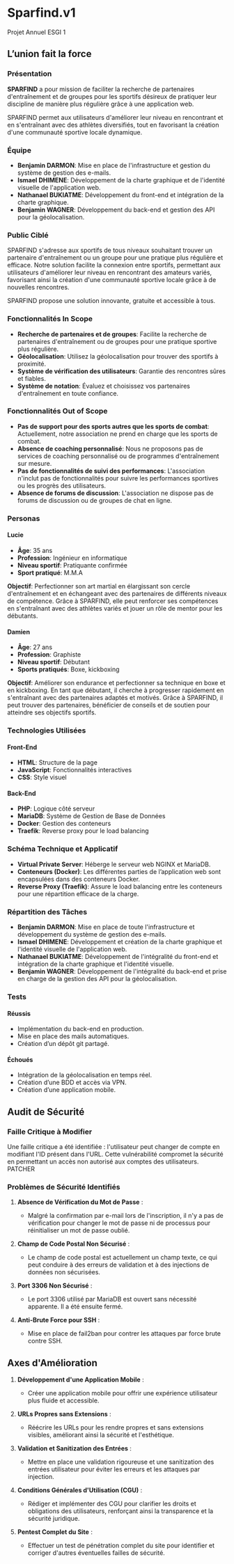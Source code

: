 # Sparfind.v1
Projet Annuel ESGI 1
## L’union fait la force

### Présentation

**SPARFIND** a pour mission de faciliter la recherche de partenaires d'entraînement et de groupes pour les sportifs désireux de pratiquer leur discipline de manière plus régulière grâce à une application web.

SPARFIND permet aux utilisateurs d'améliorer leur niveau en rencontrant et en s'entraînant avec des athlètes diversifiés, tout en favorisant la création d'une communauté sportive locale dynamique.

### Équipe

- **Benjamin DARMON**: Mise en place de l'infrastructure et gestion du système de gestion des e-mails.
- **Ismael DHIMENE**: Développement de la charte graphique et de l'identité visuelle de l'application web.
- **Nathanael BUKIATME**: Développement du front-end et intégration de la charte graphique.
- **Benjamin WAGNER**: Développement du back-end et gestion des API pour la géolocalisation.

### Public Ciblé

SPARFIND s'adresse aux sportifs de tous niveaux souhaitant trouver un partenaire d'entraînement ou un groupe pour une pratique plus régulière et efficace. Notre solution facilite la connexion entre sportifs, permettant aux utilisateurs d'améliorer leur niveau en rencontrant des amateurs variés, favorisant ainsi la création d'une communauté sportive locale grâce à de nouvelles rencontres.

SPARFIND propose une solution innovante, gratuite et accessible à tous.

### Fonctionnalités In Scope

- **Recherche de partenaires et de groupes**: Facilite la recherche de partenaires d'entraînement ou de groupes pour une pratique sportive plus régulière.
- **Géolocalisation**: Utilisez la géolocalisation pour trouver des sportifs à proximité.
- **Système de vérification des utilisateurs**: Garantie des rencontres sûres et fiables.
- **Système de notation**: Évaluez et choisissez vos partenaires d'entraînement en toute confiance.

### Fonctionnalités Out of Scope

- **Pas de support pour des sports autres que les sports de combat**: Actuellement, notre association ne prend en charge que les sports de combat.
- **Absence de coaching personnalisé**: Nous ne proposons pas de services de coaching personnalisé ou de programmes d'entraînement sur mesure.
- **Pas de fonctionnalités de suivi des performances**: L'association n'inclut pas de fonctionnalités pour suivre les performances sportives ou les progrès des utilisateurs.
- **Absence de forums de discussion**: L'association ne dispose pas de forums de discussion ou de groupes de chat en ligne.

### Personas

#### Lucie
- **Âge**: 35 ans
- **Profession**: Ingénieur en informatique
- **Niveau sportif**: Pratiquante confirmée
- **Sport pratiqué**: M.M.A

**Objectif**: Perfectionner son art martial en élargissant son cercle d'entraînement et en échangeant avec des partenaires de différents niveaux de compétence. Grâce à SPARFIND, elle peut renforcer ses compétences en s'entraînant avec des athlètes variés et jouer un rôle de mentor pour les débutants.

#### Damien
- **Âge**: 27 ans
- **Profession**: Graphiste
- **Niveau sportif**: Débutant
- **Sports pratiqués**: Boxe, kickboxing

**Objectif**: Améliorer son endurance et perfectionner sa technique en boxe et en kickboxing. En tant que débutant, il cherche à progresser rapidement en s'entraînant avec des partenaires adaptés et motivés. Grâce à SPARFIND, il peut trouver des partenaires, bénéficier de conseils et de soutien pour atteindre ses objectifs sportifs.

### Technologies Utilisées

#### Front-End
- **HTML**: Structure de la page
- **JavaScript**: Fonctionnalités interactives
- **CSS**: Style visuel

#### Back-End
- **PHP**: Logique côté serveur
- **MariaDB**: Système de Gestion de Base de Données
- **Docker**: Gestion des conteneurs
- **Traefik**: Reverse proxy pour le load balancing

### Schéma Technique et Applicatif

- **Virtual Private Server**: Héberge le serveur web NGINX et MariaDB.
- **Conteneurs (Docker)**: Les différentes parties de l’application web sont encapsulées dans des conteneurs Docker.
- **Reverse Proxy (Traefik)**: Assure le load balancing entre les conteneurs pour une répartition efficace de la charge.

### Répartition des Tâches

- **Benjamin DARMON**: Mise en place de toute l'infrastructure et développement du système de gestion des e-mails.
- **Ismael DHIMENE**: Développement et création de la charte graphique et l'identité visuelle de l'application web.
- **Nathanael BUKIATME**: Développement de l'intégralité du front-end et intégration de la charte graphique et l'identité visuelle.
- **Benjamin WAGNER**: Développement de l'intégralité du back-end et prise en charge de la gestion des API pour la géolocalisation.

### Tests

#### Réussis
- Implémentation du back-end en production.
- Mise en place des mails automatiques.
- Création d’un dépôt git partagé.

#### Échoués
- Intégration de la géolocalisation en temps réel.
- Création d’une BDD et accès via VPN.
- Création d’une application mobile.

## Audit de Sécurité

### Faille Critique à Modifier

Une faille critique a été identifiée : l'utilisateur peut changer de compte en modifiant l'ID présent dans l'URL. Cette vulnérabilité compromet la sécurité en permettant un accès non autorisé aux comptes des utilisateurs. PATCHER

### Problèmes de Sécurité Identifiés

1. **Absence de Vérification du Mot de Passe** :
   - Malgré la confirmation par e-mail lors de l'inscription, il n'y a pas de vérification pour changer le mot de passe ni de processus pour réinitialiser un mot de passe oublié.

2. **Champ de Code Postal Non Sécurisé** :
   - Le champ de code postal est actuellement un champ texte, ce qui peut conduire à des erreurs de validation et à des injections de données non sécurisées.

3. **Port 3306 Non Sécurisé** :
   - Le port 3306 utilisé par MariaDB est ouvert sans nécessité apparente. Il a été ensuite fermé.

4. **Anti-Brute Force pour SSH** :
   - Mise en place de fail2ban pour contrer les attaques par force brute contre SSH.

## Axes d'Amélioration

1. **Développement d'une Application Mobile** :
   - Créer une application mobile pour offrir une expérience utilisateur plus fluide et accessible.

2. **URLs Propres sans Extensions** :
   - Réécrire les URLs pour les rendre propres et sans extensions visibles, améliorant ainsi la sécurité et l'esthétique.

3. **Validation et Sanitization des Entrées** :
   - Mettre en place une validation rigoureuse et une sanitization des entrées utilisateur pour éviter les erreurs et les attaques par injection.

4. **Conditions Générales d'Utilisation (CGU)** :
   - Rédiger et implémenter des CGU pour clarifier les droits et obligations des utilisateurs, renforçant ainsi la transparence et la sécurité juridique.

5. **Pentest Complet du Site** :
   - Effectuer un test de pénétration complet du site pour identifier et corriger d'autres éventuelles failles de sécurité.
